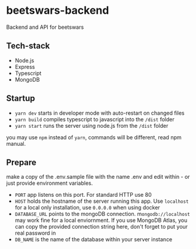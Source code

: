 # beetswars-backend

Backend and API for beetswars

## Tech-stack

- Node.js
- Express
- Typescript
- MongoDB

## Startup

- `yarn dev` starts in developer mode with auto-restart on changed files
- `yarn build` compiles typescript to javascript into the `/dist` folder
- `yarn start` runs the server using node.js from the `/dist` folder

you may use `npm` instead of `yarn`, commands will be different, read npm manual.

## Prepare

make a copy of the .env.sample file with the name .env and edit within - or
just provide environment variables.

- `PORT` app listens on this port. For standard HTTP use 80
- `HOST` holds the hostname of the server running this app. Use `localhost` for a local only installation, use `0.0.0.0` when using docker
- `DATABASE_URL` points to the mongoDB connection. m`ongodb://localhost` may work fine for a local enviornment. If you use MongoDB Atlas, you can copy the provided connection string here, don't forget to put your real password in
- `DB_NAME` is the name of the database within your server instance
